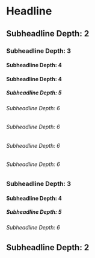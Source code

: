 # Headline

## Subheadline Depth: 2

### Subheadline Depth: 3

#### Subheadline Depth: 4

#### Subheadline Depth: 4

##### Subheadline Depth: 5

###### Subheadline Depth: 6

###### Subheadline Depth: 6

###### Subheadline Depth: 6

###### Subheadline Depth: 6

### Subheadline Depth: 3

#### Subheadline Depth: 4

##### Subheadline Depth: 5

###### Subheadline Depth: 6

## Subheadline Depth: 2